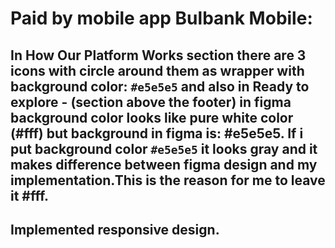 # Paid by mobile app Bulbank Mobile:

## In How Our Platform Works section there are 3 icons with circle around them as wrapper with background color: `#e5e5e5` and also in Ready to explore - (section above the footer) in figma background color looks like pure white color (#fff) but background in figma is: #e5e5e5. If i put background color `#e5e5e5` it looks gray and it makes difference between figma design and my implementation.This is the reason for me to leave it #fff.

## Implemented responsive design.
